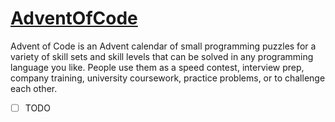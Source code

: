 # [AdventOfCode](https://adventofcode.com)
Advent of Code is an Advent calendar of small programming puzzles for a variety of skill sets and skill levels that can be solved in any programming language you like.
People use them as a speed contest, interview prep, company training, university coursework, practice problems, or to challenge each other.
- [ ] TODO